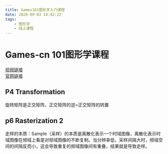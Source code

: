 ```yaml
---
title: Games101图形学入门课程
date: 2020-09-03 14:42:22
tags:
    - 图形学
    - 线上课程
---
```


# Games-cn 101图形学课程

[视频链接](https://www.bilibili.com/video/BV1X7411F744)  
[官网链接](http://games-cn.org/intro-graphics/)

## P4 Transformation

旋转矩阵是正交矩阵，正交矩阵的逆=正交矩阵的转置  

## p6 Rasterization 2

走样的本质：Sample（采样）的本质是离散化表示一个时域图像，离散化表示时域图像在频域上看是对频域图像的不断复制。当分辨率低，采样间隔大时，频域空间的间隔反而小，这会导致重复的频域图像间有重叠，结果就是导致走样。
